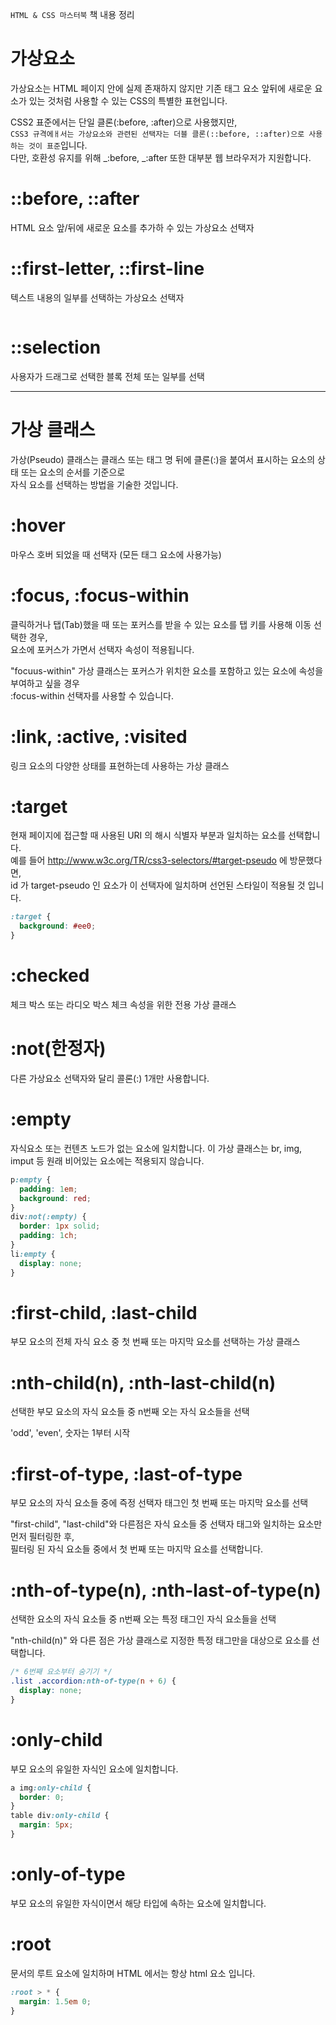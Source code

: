 `HTML & CSS 마스터북` 책 내용 정리

# 가상요소

가상요소는 HTML 페이지 안에 실제 존재하지 않지만 기존 태그 요소 앞뒤에 새로운 요소가 있는 것처럼 사용할 수 있는 CSS의 특별한 표현입니다.

CSS2 표준에서는 단일 클론(:before, :after)으로 사용했지만,  
`CSS3 규격에ㅐ서는 가상요소와 관련된 선택자는 더블 클론(::before, ::after)으로 사용하는 것이 표준`입니다.  
다만, 호환성 유지를 위해 _:before, _:after 또한 대부분 웹 브라우저가 지원합니다.

# ::before, ::after

HTML 요소 앞/뒤에 새로운 요소를 추가하 수 있는 가상요소 선택자

# ::first-letter, ::first-line

텍스트 내용의 일부를 선택하는 가상요소 선택자

```css

```

# ::selection

사용자가 드래그로 선택한 블록 전체 또는 일부를 선택

---

# 가상 클래스

가상(Pseudo) 클래스는 클래스 또는 태그 명 뒤에 클론(:)을 붙여서 표시하는 요소의 상태 또는 요소의 순서를 기준으로  
자식 요소를 선택하는 방법을 기술한 것입니다.

# :hover

마우스 호버 되었을 때 선택자
(모든 태그 요소에 사용가능)

# :focus, :focus-within

클릭하거나 탭(Tab)했을 때 또는 포커스를 받을 수 있는 요소를 탭 키를 사용해 이동 선택한 경우,  
요소에 포커스가 가면서 선택자 속성이 적용됩니다.

"focuus-within" 가상 클래스는 포커스가 위치한 요소를 포함하고 있는 요소에 속성을 부여하고 싶을 경우  
:focus-within 선택자를 사용할 수 있습니다.

# :link, :active, :visited

링크 요소의 다양한 상태를 표현하는데 사용하는 가상 클래스

# :target

현재 페이지에 접근할 때 사용된 URI 의 해시 식별자 부분과 일치하는 요소를 선택합니다.  
예를 들어 http://www.w3c.org/TR/css3-selectors/#target-pseudo 에 방문했다면,  
id 가 target-pseudo 인 요소가 이 선택자에 일치하며 선언된 스타일이 적용될 것 입니다.

```css
:target {
  background: #ee0;
}
```

# :checked

체크 박스 또는 라디오 박스 체크 속성을 위한 전용 가상 클래스

# :not(한정자)

다른 가상요소 선택자와 달리 콜론(:) 1개만 사용합니다.

# :empty

자식요소 또는 컨텐츠 노드가 없는 요소에 일치합니다.
이 가상 클래스는 br, img, imput 등 원래 비어있는 요소에는 적용되지 않습니다.

```css
p:empty {
  padding: 1em;
  background: red;
}
div:not(:empty) {
  border: 1px solid;
  padding: 1ch;
}
li:empty {
  display: none;
}
```

# :first-child, :last-child

부모 요소의 전체 자식 요소 중 첫 번째 또는 마지막 요소를 선택하는 가상 클래스

# :nth-child(n), :nth-last-child(n)

선택한 부모 요소의 자식 요소들 중 n번째 오는 자식 요소들을 선택

'odd', 'even', 숫자는 1부터 시작

# :first-of-type, :last-of-type

부모 요소의 자식 요소들 중에 즉정 선택자 태그인 첫 번째 또는 마지막 요소를 선택

"first-child", "last-child"와 다른점은 자식 요소들 중 선택자 태그와 일치하는 요소만 먼저 필터링한 후,  
필터링 된 자식 요소들 중에서 첫 번째 또는 마지막 요소를 선택합니다.

# :nth-of-type(n), :nth-last-of-type(n)

선택한 요소의 자식 요소들 중 n번째 오는 특정 태그인 자식 요소들을 선택

"nth-child(n)" 와 다른 점은 가상 클래스로 지정한 특정 태그만을 대상으로 요소를 선택합니다.

```css
/* 6번째 요소부터 숨기기 */
.list .accordion:nth-of-type(n + 6) {
  display: none;
}
```

# :only-child

부모 요소의 유일한 자식인 요소에 일치합니다.

```css
a img:only-child {
  border: 0;
}
table div:only-child {
  margin: 5px;
}
```

# :only-of-type

부모 요소의 유일한 자식이면서 해당 타입에 속하는 요소에 일치합니다.

# :root

문서의 루트 요소에 일치하며 HTML 에서는 항상 html 요소 입니다.

```css
:root > * {
  margin: 1.5em 0;
}
```
